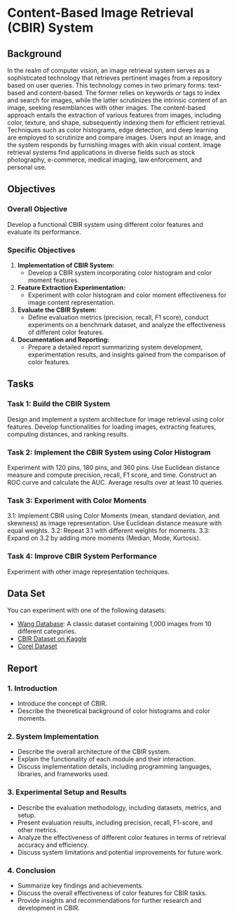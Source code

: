# Content-Based Image Retrieval (CBIR) System

## Background

In the realm of computer vision, an image retrieval system serves as a sophisticated technology that retrieves pertinent images from a repository based on user queries. This technology comes in two primary forms: text-based and content-based. The former relies on keywords or tags to index and search for images, while the latter scrutinizes the intrinsic content of an image, seeking resemblances with other images. The content-based approach entails the extraction of various features from images, including color, texture, and shape, subsequently indexing them for efficient retrieval. Techniques such as color histograms, edge detection, and deep learning are employed to scrutinize and compare images. Users input an image, and the system responds by furnishing images with akin visual content. Image retrieval systems find applications in diverse fields such as stock photography, e-commerce, medical imaging, law enforcement, and personal use.

## Objectives

### Overall Objective
Develop a functional CBIR system using different color features and evaluate its performance.

### Specific Objectives
1. **Implementation of CBIR System:**
   - Develop a CBIR system incorporating color histogram and color moment features.
2. **Feature Extraction Experimentation:**
   - Experiment with color histogram and color moment effectiveness for image content representation.
3. **Evaluate the CBIR System:**
   - Define evaluation metrics (precision, recall, F1 score), conduct experiments on a benchmark dataset, and analyze the effectiveness of different color features.
4. **Documentation and Reporting:**
   - Prepare a detailed report summarizing system development, experimentation results, and insights gained from the comparison of color features.

## Tasks

### Task 1: Build the CBIR System
Design and implement a system architecture for image retrieval using color features. Develop functionalities for loading images, extracting features, computing distances, and ranking results.

### Task 2: Implement the CBIR System using Color Histogram
Experiment with 120 pins, 180 pins, and 360 pins. Use Euclidean distance measure and compute precision, recall, F1 score, and time. Construct an ROC curve and calculate the AUC. Average results over at least 10 queries.

### Task 3: Experiment with Color Moments
3.1: Implement CBIR using Color Moments (mean, standard deviation, and skewness) as image representation. Use Euclidean distance measure with equal weights.
3.2: Repeat 3.1 with different weights for moments.
3.3: Expand on 3.2 by adding more moments (Median, Mode, Kurtosis).

### Task 4: Improve CBIR System Performance
Experiment with other image representation techniques.

## Data Set

You can experiment with one of the following datasets:
- [Wang Database](http://wang.ist.psu.edu/docs/related/#scene-category-databases): A classic dataset containing 1,000 images from 10 different categories.
- [CBIR Dataset on Kaggle](https://www.kaggle.com/datasets/theaayushbajaj/cbir-dataset)
- [Corel Dataset](https://www.kaggle.com/datasets/elkamel/corel-images)

## Report

### 1. Introduction
- Introduce the concept of CBIR.
- Describe the theoretical background of color histograms and color moments.

### 2. System Implementation
- Describe the overall architecture of the CBIR system.
- Explain the functionality of each module and their interaction.
- Discuss implementation details, including programming languages, libraries, and frameworks used.

### 3. Experimental Setup and Results
- Describe the evaluation methodology, including datasets, metrics, and setup.
- Present evaluation results, including precision, recall, F1-score, and other metrics.
- Analyze the effectiveness of different color features in terms of retrieval accuracy and efficiency.
- Discuss system limitations and potential improvements for future work.

### 4. Conclusion
- Summarize key findings and achievements.
- Discuss the overall effectiveness of color features for CBIR tasks.
- Provide insights and recommendations for further research and development in CBIR.
